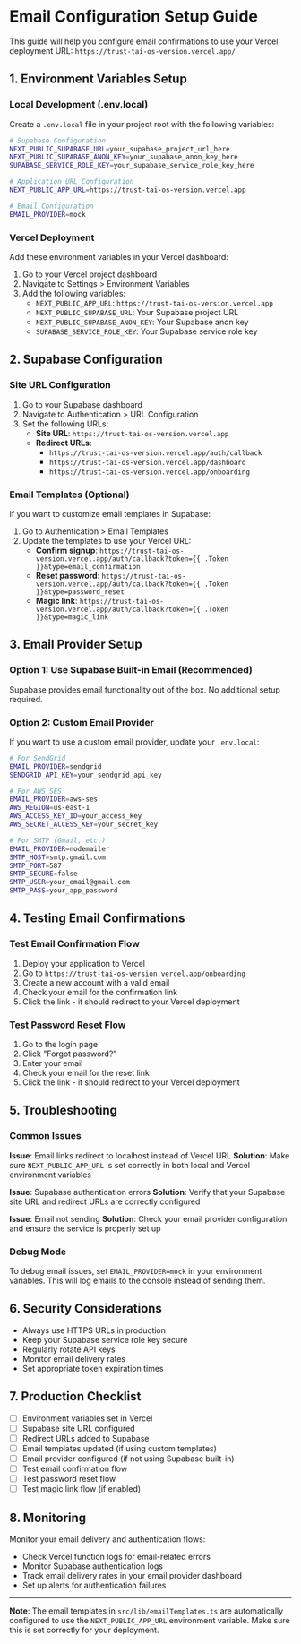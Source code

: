 # Email Configuration Setup Guide

This guide will help you configure email confirmations to use your Vercel deployment URL: `https://trust-tai-os-version.vercel.app/`

## 1. Environment Variables Setup

### Local Development (.env.local)
Create a `.env.local` file in your project root with the following variables:

```bash
# Supabase Configuration
NEXT_PUBLIC_SUPABASE_URL=your_supabase_project_url_here
NEXT_PUBLIC_SUPABASE_ANON_KEY=your_supabase_anon_key_here
SUPABASE_SERVICE_ROLE_KEY=your_supabase_service_role_key_here

# Application URL Configuration
NEXT_PUBLIC_APP_URL=https://trust-tai-os-version.vercel.app

# Email Configuration
EMAIL_PROVIDER=mock
```

### Vercel Deployment
Add these environment variables in your Vercel dashboard:

1. Go to your Vercel project dashboard
2. Navigate to Settings > Environment Variables
3. Add the following variables:
   - `NEXT_PUBLIC_APP_URL`: `https://trust-tai-os-version.vercel.app`
   - `NEXT_PUBLIC_SUPABASE_URL`: Your Supabase project URL
   - `NEXT_PUBLIC_SUPABASE_ANON_KEY`: Your Supabase anon key
   - `SUPABASE_SERVICE_ROLE_KEY`: Your Supabase service role key

## 2. Supabase Configuration

### Site URL Configuration
1. Go to your Supabase dashboard
2. Navigate to Authentication > URL Configuration
3. Set the following URLs:
   - **Site URL**: `https://trust-tai-os-version.vercel.app`
   - **Redirect URLs**: 
     - `https://trust-tai-os-version.vercel.app/auth/callback`
     - `https://trust-tai-os-version.vercel.app/dashboard`
     - `https://trust-tai-os-version.vercel.app/onboarding`

### Email Templates (Optional)
If you want to customize email templates in Supabase:

1. Go to Authentication > Email Templates
2. Update the templates to use your Vercel URL:
   - **Confirm signup**: `https://trust-tai-os-version.vercel.app/auth/callback?token={{ .Token }}&type=email_confirmation`
   - **Reset password**: `https://trust-tai-os-version.vercel.app/auth/callback?token={{ .Token }}&type=password_reset`
   - **Magic link**: `https://trust-tai-os-version.vercel.app/auth/callback?token={{ .Token }}&type=magic_link`

## 3. Email Provider Setup

### Option 1: Use Supabase Built-in Email (Recommended)
Supabase provides email functionality out of the box. No additional setup required.

### Option 2: Custom Email Provider
If you want to use a custom email provider, update your `.env.local`:

```bash
# For SendGrid
EMAIL_PROVIDER=sendgrid
SENDGRID_API_KEY=your_sendgrid_api_key

# For AWS SES
EMAIL_PROVIDER=aws-ses
AWS_REGION=us-east-1
AWS_ACCESS_KEY_ID=your_access_key
AWS_SECRET_ACCESS_KEY=your_secret_key

# For SMTP (Gmail, etc.)
EMAIL_PROVIDER=nodemailer
SMTP_HOST=smtp.gmail.com
SMTP_PORT=587
SMTP_SECURE=false
SMTP_USER=your_email@gmail.com
SMTP_PASS=your_app_password
```

## 4. Testing Email Confirmations

### Test Email Confirmation Flow
1. Deploy your application to Vercel
2. Go to `https://trust-tai-os-version.vercel.app/onboarding`
3. Create a new account with a valid email
4. Check your email for the confirmation link
5. Click the link - it should redirect to your Vercel deployment

### Test Password Reset Flow
1. Go to the login page
2. Click "Forgot password?"
3. Enter your email
4. Check your email for the reset link
5. Click the link - it should redirect to your Vercel deployment

## 5. Troubleshooting

### Common Issues

**Issue**: Email links redirect to localhost instead of Vercel URL
**Solution**: Make sure `NEXT_PUBLIC_APP_URL` is set correctly in both local and Vercel environment variables

**Issue**: Supabase authentication errors
**Solution**: Verify that your Supabase site URL and redirect URLs are correctly configured

**Issue**: Email not sending
**Solution**: Check your email provider configuration and ensure the service is properly set up

### Debug Mode
To debug email issues, set `EMAIL_PROVIDER=mock` in your environment variables. This will log emails to the console instead of sending them.

## 6. Security Considerations

- Always use HTTPS URLs in production
- Keep your Supabase service role key secure
- Regularly rotate API keys
- Monitor email delivery rates
- Set appropriate token expiration times

## 7. Production Checklist

- [ ] Environment variables set in Vercel
- [ ] Supabase site URL configured
- [ ] Redirect URLs added to Supabase
- [ ] Email templates updated (if using custom templates)
- [ ] Email provider configured (if not using Supabase built-in)
- [ ] Test email confirmation flow
- [ ] Test password reset flow
- [ ] Test magic link flow (if enabled)

## 8. Monitoring

Monitor your email delivery and authentication flows:
- Check Vercel function logs for email-related errors
- Monitor Supabase authentication logs
- Track email delivery rates in your email provider dashboard
- Set up alerts for authentication failures

---

**Note**: The email templates in `src/lib/emailTemplates.ts` are automatically configured to use the `NEXT_PUBLIC_APP_URL` environment variable. Make sure this is set correctly for your deployment.
